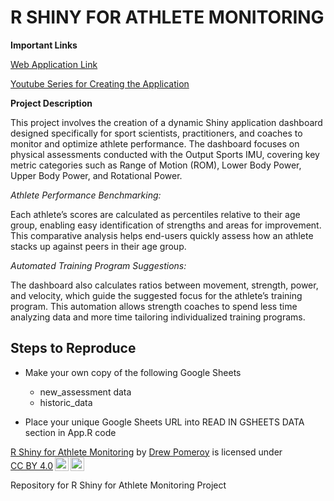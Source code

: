 # R SHINY FOR ATHLETE MONITORING

**Important Links**

[Web Application Link](https://dpomperformance.shinyapps.io/RWalkthrough/)

[Youtube Series for Creating the Application](https://www.youtube.com/playlist?list=PLnCoHDFUN2utbjuj24WKOYhclndRsXBmV)

**Project Description**

This project involves the creation of a dynamic Shiny application dashboard designed specifically for sport scientists, practitioners, and coaches to monitor and optimize athlete performance. The dashboard focuses on physical assessments conducted with the Output Sports IMU, covering key metric categories such as Range of Motion (ROM), Lower Body Power, Upper Body Power, and Rotational Power.

*Athlete Performance Benchmarking:* 

Each athlete’s scores are calculated as percentiles relative to their age group, enabling easy identification of strengths and areas for improvement. This comparative analysis helps end-users quickly assess how an athlete stacks up against peers in their age group.

*Automated Training Program Suggestions:* 

The dashboard also calculates ratios between movement, strength, power, and velocity, which guide the suggested focus for the athlete’s training program. This automation allows strength coaches to spend less time analyzing data and more time tailoring individualized training programs.

## Steps to Reproduce
- Make your own copy of the following Google Sheets 
  - new_assessment data
  - historic_data

- Place your unique Google Sheets URL into READ IN GSHEETS DATA section in App.R code


<p xmlns:cc="http://creativecommons.org/ns#" xmlns:dct="http://purl.org/dc/terms/"><a property="dct:title" rel="cc:attributionURL" href="https://github.com/dpom93/RShiny_for_athlete_monitoring/tree/main">R Shiny for Athlete Monitoring</a> by <a rel="cc:attributionURL dct:creator" property="cc:attributionName" href="https://dpom93.github.io/drewpomeroy_portfolio/">Drew Pomeroy</a> is licensed under <a href="https://creativecommons.org/licenses/by/4.0/?ref=chooser-v1" target="_blank" rel="license noopener noreferrer" style="display:inline-block;">CC BY 4.0<img style="height:22px!important;margin-left:3px;vertical-align:text-bottom;" src="https://mirrors.creativecommons.org/presskit/icons/cc.svg?ref=chooser-v1" alt=""><img style="height:22px!important;margin-left:3px;vertical-align:text-bottom;" src="https://mirrors.creativecommons.org/presskit/icons/by.svg?ref=chooser-v1" alt=""></a></p>


Repository for R Shiny for Athlete Monitoring Project